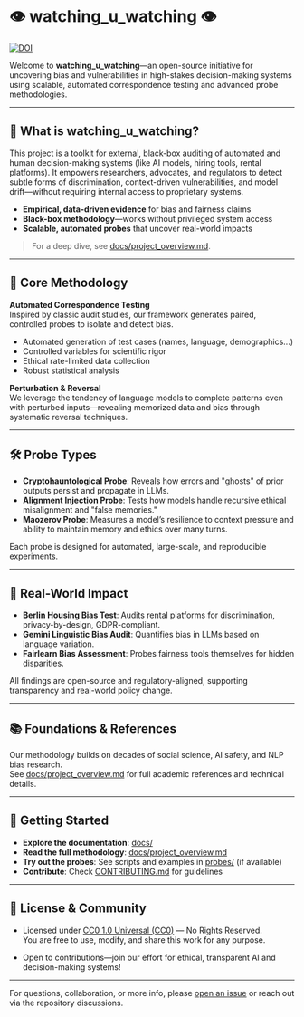 # 👁️ watching_u_watching 👁️

[![DOI](https://zenodo.org/badge/1011196182.svg)](https://doi.org/10.5281/zenodo.15825945)

Welcome to **watching_u_watching**—an open-source initiative for uncovering bias and vulnerabilities in high-stakes decision-making systems using scalable, automated correspondence testing and advanced probe methodologies.

---

## 🚩 What is watching_u_watching?

This project is a toolkit for external, black-box auditing of automated and human decision-making systems (like AI models, hiring tools, rental platforms). It empowers researchers, advocates, and regulators to detect subtle forms of discrimination, context-driven vulnerabilities, and model drift—without requiring internal access to proprietary systems.

- **Empirical, data-driven evidence** for bias and fairness claims
- **Black-box methodology**—works without privileged system access
- **Scalable, automated probes** that uncover real-world impacts

> For a deep dive, see [docs/project_overview.md](docs/project_overview.md).

---

## 🔬 Core Methodology

**Automated Correspondence Testing**  
Inspired by classic audit studies, our framework generates paired, controlled probes to isolate and detect bias.  
- Automated generation of test cases (names, language, demographics...)
- Controlled variables for scientific rigor
- Ethical rate-limited data collection
- Robust statistical analysis

**Perturbation & Reversal**  
We leverage the tendency of language models to complete patterns even with perturbed inputs—revealing memorized data and bias through systematic reversal techniques.

---

## 🛠️ Probe Types

- **Cryptohauntological Probe**: Reveals how errors and "ghosts" of prior outputs persist and propagate in LLMs.
- **Alignment Injection Probe**: Tests how models handle recursive ethical misalignment and "false memories."
- **Maozerov Probe**: Measures a model’s resilience to context pressure and ability to maintain memory and ethics over many turns.

Each probe is designed for automated, large-scale, and reproducible experiments.

---

## 🎯 Real-World Impact

- **Berlin Housing Bias Test**: Audits rental platforms for discrimination, privacy-by-design, GDPR-compliant.
- **Gemini Linguistic Bias Audit**: Quantifies bias in LLMs based on language variation.
- **Fairlearn Bias Assessment**: Probes fairness tools themselves for hidden disparities.

All findings are open-source and regulatory-aligned, supporting transparency and real-world policy change.

---

## 📚 Foundations & References

Our methodology builds on decades of social science, AI safety, and NLP bias research.  
See [docs/project_overview.md](docs/project_overview.md) for full academic references and technical details.

---

## 🚀 Getting Started

- **Explore the documentation**: [docs/](docs/)
- **Read the full methodology**: [docs/project_overview.md](docs/project_overview.md)
- **Try out the probes**: See scripts and examples in [probes/](probes/) (if available)
- **Contribute**: Check [CONTRIBUTING.md](CONTRIBUTING.md) for guidelines

---

## 🤝 License & Community

- Licensed under [CC0 1.0 Universal (CC0)](LICENSE) — No Rights Reserved.  
  You are free to use, modify, and share this work for any purpose.

- Open to contributions—join our effort for ethical, transparent AI and decision-making systems!

---

For questions, collaboration, or more info, please [open an issue](https://github.com/genaforvena/watching_u_watching/issues) or reach out via the repository discussions.

